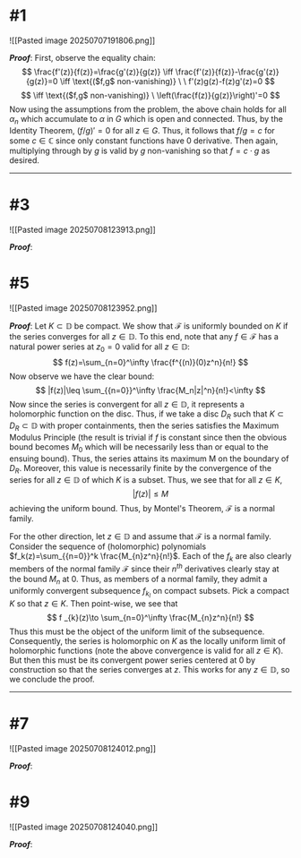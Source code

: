 # #1
![[Pasted image 20250707191806.png]]

***Proof***: First, observe the equality chain:
$$
\frac{f'(z)}{f(z)}=\frac{g'(z)}{g(z)} \iff \frac{f'(z)}{f(z)}-\frac{g'(z)}{g(z)}=0 \iff \text{($f,g$ non-vanishing)} \ \ f'(z)g(z)-f(z)g'(z)=0
$$
$$
\iff \text{($f,g$ non-vanishing)} \ \left(\frac{f(z)}{g(z)}\right)'=0
$$
Now using the assumptions from the problem, the above chain holds for all $\alpha_{n}$ which accumulate to $\alpha$ in $G$ which is open and connected. Thus, by the Identity Theorem, $(f/g)'=0$ for all $z\in G$. Thus, it follows that $f/g=c$ for some $c\in\mathbb{C}$ since only constant functions have 0 derivative. Then again, multiplying through by $g$ is valid by $g$ non-vanishing so that $f=c\cdot g$ as desired. $$\tag*{$\blacksquare$}$$
_________________________________________________________________ 

# #3
![[Pasted image 20250708123913.png]]

***Proof***: 

# #5
![[Pasted image 20250708123952.png]]

***Proof***: Let $K\subset \mathbb{D}$ be compact. We show that $\mathcal{F}$ is uniformly bounded on $K$ if the series converges for all $z\in\mathbb{D}$. To this end, note that any $f\in \mathcal{F}$ has a natural power series at $z_{0}=0$ valid for all $z\in\mathbb{D}$:
$$
f(z)=\sum_{n=0}^\infty \frac{f^{(n)}(0)z^n}{n!}
$$
Now observe we have the clear bound:
$$
|f(z)|\leq \sum_{{n=0}}^\infty \frac{M_n|z|^n}{n!}<\infty
$$
Now since the series is convergent for all $z\in\mathbb{D}$, it represents a holomorphic function on the disc. Thus, if we take a disc $D_R$ such that $K\subset D_R \subset \mathbb{D}$ with proper containments, then the series satisfies the Maximum Modulus Principle (the result is trivial if $f$ is constant since then the obvious bound becomes $M_0$ which will be necessarily less than or equal to the ensuing bound). Thus, the series attains its maximum M on the boundary of $D_R$. Moreover, this value is necessarily finite by the convergence of the series for all $z\in \mathbb{D}$ of which $K$ is a subset. Thus, we see that for all $z\in K$, 
$$
|f(z)|\leq M
$$
achieving the uniform bound. Thus, by Montel's Theorem, $\mathcal{F}$ is a normal family.

For the other direction, let $z\in\mathbb{D}$ and assume that $\mathcal{F}$ is a normal family. Consider the sequence of (holomorphic) polynomials $f_k(z)=\sum_{{n=0}}^k \frac{M_{n}z^n}{n!}$. Each of the $f_k$ are also clearly members of the normal family $\mathcal{F}$ since their $n^{th}$ derivatives clearly stay at the bound $M_n$ at 0. Thus, as members of a normal family, they admit a uniformly convergent subsequence $f_{k_l}$ on compact subsets. Pick a compact $K$ so that $z\in K$. Then point-wise, we see that 
$$
f _{k}(z)\to \sum_{n=0}^\infty \frac{M_{n}z^n}{n!} 
$$
Thus this must be the object of the uniform limit of the subsequence. Consequently, the series is holomorphic on $K$ as the locally uniform limit of holomorphic functions (note the above convergence is valid for all $z\in K$). But then this must be its convergent power series centered at 0 by construction so that the series converges at $z$. This works for any $z\in\mathbb{D}$, so we conclude the proof. $$\tag*{$\blacksquare$}$$ 
_________________________________________________________________ 


# #7
![[Pasted image 20250708124012.png]]

***Proof***: 

# #9

![[Pasted image 20250708124040.png]]

***Proof***: 
